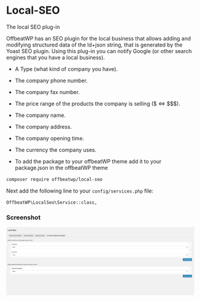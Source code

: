 # Local-SEO
The local SEO plug-in 

OffbeatWP has an SEO plugin for the local business that allows adding and modifying structured data of the ld+json string, that is generated by the Yoast SEO plugin. Using this plug-in you can notify Google (or other search engines that you have a local business). 

- A Type (what kind of company you have).
- The company phone number.
- The company fax number.
- The price range of the products the company is selling ($  <=> $$$).
- The company name.
- The company address.
- The company opening time.
- The currency the company uses.



- To add the package to your offbeatWP theme add it to your package.json in the offbeatWP theme

```bash
composer require offbeatwp/local-seo
```

Next add the following line to your `config/services.php` file:

```
OffbeatWP\LocalSeo\Service::class,
```

### Screenshot

![Screehshot](Screenshot.png)
